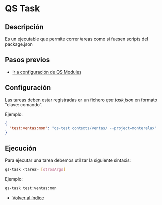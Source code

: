 # QS Task

## Descripción

Es un ejecutable que permite correr tareas como si fuesen scripts del package.json

## Pasos previos

- [Ir a configuración de QS Modules](./config.md)

## Configuración

Las tareas deben estar registradas en un fichero _qsa.task.json_ en formato "clave: comando".

Ejemplo:

```json
{
  "test:ventas:mon": "qs-test contexts/ventas/ --project=monterelax"
}
```

## Ejecución

Para ejecutar una tarea debemos utilizar la siguiente sintaxis:

```sh
qs-task <tarea> [otrosArgs]
```

Ejemplo:

```sh
qs-task test:ventas:mon
```

- [Volver al índice](./index.md)
